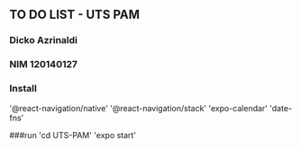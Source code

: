 ## TO DO LIST - UTS PAM
### Dicko Azrinaldi
### NIM 120140127

### Install
'@react-navigation/native'
'@react-navigation/stack'
'expo-calendar'
'date-fns'

###run
'cd UTS-PAM'
'expo start'
